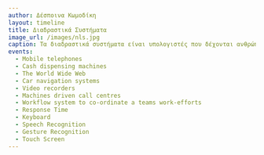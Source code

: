 ```yaml
---
author: Δέσποινα Κωμοδίκη
layout: timeline 
title: Διαδραστικά Συστήματα 
image_url: /images/nls.jpg
caption: Τα διαδραστικά συστήματα είναι υπολογιστές που δέχονται ανθρώπινη συμβολή. Οι άνθρωποι παρέχουν εντολές ή δεδομένα σε υπολογιστές πληκτρολογώντας ή με χειρονομίες. Το MS Word και τα υπολογιστικά φύλλα είναι δύο παραδείγματα διαδραστικών συστημάτων. Τα διαδραστικά λειτουργικά συστήματα είναι λειτουργικά συστήματα που διευκολύνουν τη διαδραστική συμπεριφορά.
events:
  - Mobile telephones
  - Cash dispensing machines
  - The World Wide Web
  - Car navigation systems
  - Video recorders
  - Machines driven call centres
  - Workflow system to co-ordinate a teams work-efforts
  - Response Time
  - Keyboard
  - Speech Recognition
  - Gesture Recognition
  - Touch Screen
---
```




